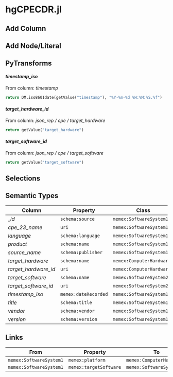 # hgCPECDR.jl

## Add Column

## Add Node/Literal

## PyTransforms
#### _timestamp_iso_
From column: _timestamp_
``` python
return DM.iso8601date(getValue("timestamp"), "%Y-%m-%d %H:%M:%S.%f")
```

#### _target_hardware_id_
From column: _json_rep / cpe / target_hardware_
``` python
return getValue("target_hardware")
```

#### _target_software_id_
From column: _json_rep / cpe / target_software_
``` python
return getValue("target_software")
```


## Selections

## Semantic Types
| Column | Property | Class |
|  ----- | -------- | ----- |
| __id_ | `schema:source` | `memex:SoftwareSystem1`|
| _cpe_23_name_ | `uri` | `memex:SoftwareSystem1`|
| _language_ | `schema:language` | `memex:SoftwareSystem1`|
| _product_ | `schema:name` | `memex:SoftwareSystem1`|
| _source_name_ | `schema:publisher` | `memex:SoftwareSystem1`|
| _target_hardware_ | `schema:name` | `memex:ComputerHardware1`|
| _target_hardware_id_ | `uri` | `memex:ComputerHardware1`|
| _target_software_ | `schema:name` | `memex:SoftwareSystem2`|
| _target_software_id_ | `uri` | `memex:SoftwareSystem2`|
| _timestamp_iso_ | `memex:dateRecorded` | `memex:SoftwareSystem1`|
| _title_ | `schema:title` | `memex:SoftwareSystem1`|
| _vendor_ | `schema:vendor` | `memex:SoftwareSystem1`|
| _version_ | `schema:version` | `memex:SoftwareSystem1`|


## Links
| From | Property | To |
|  --- | -------- | ---|
| `memex:SoftwareSystem1` | `memex:platform` | `memex:ComputerHardware1`|
| `memex:SoftwareSystem1` | `memex:targetSoftware` | `memex:SoftwareSystem2`|
